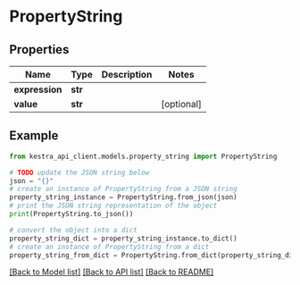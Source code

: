 # PropertyString


## Properties

Name | Type | Description | Notes
------------ | ------------- | ------------- | -------------
**expression** | **str** |  | 
**value** | **str** |  | [optional] 

## Example

```python
from kestra_api_client.models.property_string import PropertyString

# TODO update the JSON string below
json = "{}"
# create an instance of PropertyString from a JSON string
property_string_instance = PropertyString.from_json(json)
# print the JSON string representation of the object
print(PropertyString.to_json())

# convert the object into a dict
property_string_dict = property_string_instance.to_dict()
# create an instance of PropertyString from a dict
property_string_from_dict = PropertyString.from_dict(property_string_dict)
```
[[Back to Model list]](../README.md#documentation-for-models) [[Back to API list]](../README.md#documentation-for-api-endpoints) [[Back to README]](../README.md)


